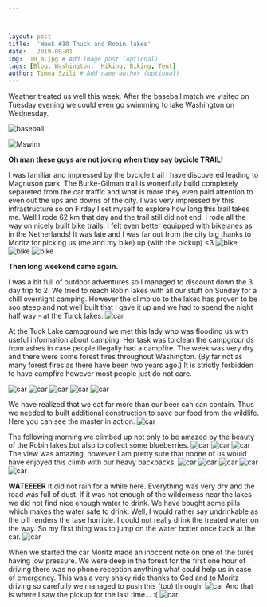 ```yaml
---



layout: post
title:  'Week #10 Thuck and Robin lakes'
date:   2019-09-01
img:  10_m.jpg # Add image post (optional)
tags: [Blog, Washington,  Hiking, Biking, Tent]
author: Timea Szili # Add name author (optional)
---
```



Weather treated us well this week. After the baseball match we visited on Tuesday evening we could even go swimming to lake Washington on Wednesday.

![baseball]({{site.baseurl}}/assets/img/10_1.jpg) 

![Mswim]({{site.baseurl}}/assets/img/10_2.jpg) 


**Oh man these guys are not joking when they say bycicle TRAIL!**

I was familiar and impressed by the bycicle trail I have discovered leading to Magnuson park. The Burke-Gilman trail is wonerfully build completely separeted from the car traffic and what is more they even paid attention to even out the ups and downs of the city. I was very impressed by this infrastructure so on Firday I set myself to explore how long this trail takes me. Well I rode 62 km that day and the trail still did not end. I rode all the way on nicely built bike trails. I felt even better equipped with bikelanes as in the Netherlands! It was late and I was far out from the city big thanks to Moritz for picking us (me and my bike) up (with the pickup) <3
![bike]({{site.baseurl}}/assets/img/10_3.jpg) 
![bike]({{site.baseurl}}/assets/img/10_4.jpg) 
![bike]({{site.baseurl}}/assets/img/10_5.jpg) 




**Then long weekend came again.**

I was a bit full of outdoor adventures so I managed to discount down the 3 day trip to 2. We tried to reach Robin lakes with all our stuff on Sunday for a chill overnight camping. However the climb uo to the lakes has proven to be soo steep and not well built that I gave it up and we had to spend the night half way - at the Turck lakes. 
![car]({{site.baseurl}}/assets/img/10_7.jpg)

At the Tuck Lake campground we met this lady who was flooding us with useful information about camping. Her task was to clean the campgrounds from ashes in case people illegally had a campfire. 
The week was very dry and there were some forest fires throughout Washington. (By far not as many forest fires as there have been two years ago.) It is strictly forbidden to have campfire however most people just do not care.

![car]({{site.baseurl}}/assets/img/10_8.jpg)
![car]({{site.baseurl}}/assets/img/10_10.jpg)
![car]({{site.baseurl}}/assets/img/10_17.jpg)
![car]({{site.baseurl}}/assets/img/10_18.jpg)
![car]({{site.baseurl}}/assets/img/10_19.jpg)

We have realized that we eat far more than our beer can can contain. Thus we needed to built additional construction to save our food from the wildlife. Here you can see the master in action.
![car]({{site.baseurl}}/assets/img/10_21.jpg)

The following morning we climbed up not only to be amazed by the beauty of the Robin lakes but also to collect some blueberries.
![car]({{site.baseurl}}/assets/img/10_12.jpg)
![car]({{site.baseurl}}/assets/img/10_13.jpg)
![car]({{site.baseurl}}/assets/img/10_14.jpg)
The view was amazing, however I am pretty sure that noone of us would have enjoyed this climb with our heavy backpacks.
![car]({{site.baseurl}}/assets/img/10_11.jpg)
![car]({{site.baseurl}}/assets/img/10_22.jpg)
![car]({{site.baseurl}}/assets/img/10_9.jpg)
![car]({{site.baseurl}}/assets/img/10_15.jpg)
![car]({{site.baseurl}}/assets/img/10_16.jpg)


**WATEEEER**
It did not rain for a while here. Everything was very dry and the road was full of dust.
If it was not enough of the wilderness near the lakes we did not find nice enough water to drink. We have bought some pills which makes the water safe to drink. Well, I would rather say undrinkable as the pill renders the tase horrible. I could not really drink the treated water on the way. So my first thing was to jump on the water botter once back at the car. 
![car]({{site.baseurl}}/assets/img/10_25.jpg)

When we started the car Moritz made an inoccent note on one of the tures having low pressure. We were deep in the forest for the first one hour of driving there was no phone reception anything what could help us in case of emergency. This was a very shaky ride thanks to God and to Moritz driving so carefully we managed to push this (too) through.
![car]({{site.baseurl}}/assets/img/10_6.jpg)
And that is where I saw the pickup for the last time... :(
![car]({{site.baseurl}}/assets/img/10_24.jpg) 
